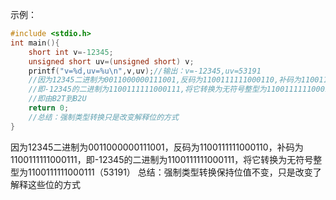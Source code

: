 ﻿示例：
```c
#include <stdio.h>
int main(){
	short int v=-12345;
	unsigned short uv=(unsigned short) v;
	printf("v=%d,uv=%u\n",v,uv);//输出：v=-12345,uv=53191
	//因为12345二进制为0011000000111001,反码为1100111111000110,补码为1100111111000111
	//即-12345的二进制为1100111111000111,将它转换为无符号整型为1100111111000111
	//即由B2T到B2U 
	return 0;
	//总结：强制类型转换只是改变解释位的方式 
} 
```
因为12345二进制为0011000000111001，反码为1100111111000110，补码为1100111111000111，即-12345的二进制为1100111111000111，将它转换为无符号整型为1100111111000111（53191）
总结：强制类型转换保持位值不变，只是改变了解释这些位的方式
